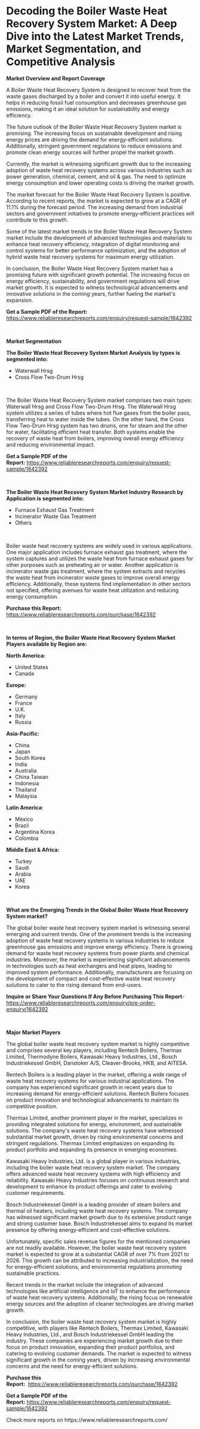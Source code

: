 <p><h1>Decoding the Boiler Waste Heat Recovery System Market: A Deep Dive into the Latest Market Trends, Market Segmentation, and Competitive Analysis</h1></p><p><strong>Market Overview and Report Coverage</strong></p>
<p><p>A Boiler Waste Heat Recovery System is designed to recover heat from the waste gases discharged by a boiler and convert it into useful energy. It helps in reducing fossil fuel consumption and decreases greenhouse gas emissions, making it an ideal solution for sustainability and energy efficiency.</p><p>The future outlook of the Boiler Waste Heat Recovery System market is promising. The increasing focus on sustainable development and rising energy prices are driving the demand for energy-efficient solutions. Additionally, stringent government regulations to reduce emissions and promote clean energy sources will further propel the market growth.</p><p>Currently, the market is witnessing significant growth due to the increasing adoption of waste heat recovery systems across various industries such as power generation, chemical, cement, and oil & gas. The need to optimize energy consumption and lower operating costs is driving the market growth.</p><p>The market forecast for the Boiler Waste Heat Recovery System is positive. According to recent reports, the market is expected to grow at a CAGR of 11.1% during the forecast period. The increasing demand from industrial sectors and government initiatives to promote energy-efficient practices will contribute to this growth.</p><p>Some of the latest market trends in the Boiler Waste Heat Recovery System market include the development of advanced technologies and materials to enhance heat recovery efficiency, integration of digital monitoring and control systems for better performance optimization, and the adoption of hybrid waste heat recovery systems for maximum energy utilization.</p><p>In conclusion, the Boiler Waste Heat Recovery System market has a promising future with significant growth potential. The increasing focus on energy efficiency, sustainability, and government regulations will drive market growth. It is expected to witness technological advancements and innovative solutions in the coming years, further fueling the market's expansion.</p></p>
<p><strong>Get a Sample PDF of the Report:</strong> <a href="https://www.reliableresearchreports.com/enquiry/request-sample/1642392">https://www.reliableresearchreports.com/enquiry/request-sample/1642392</a></p>
<p>&nbsp;</p>
<p><strong>Market Segmentation</strong></p>
<p><strong>The Boiler Waste Heat Recovery System Market Analysis by types is segmented into:</strong></p>
<p><ul><li>Waterwall Hrsg</li><li>Cross Flow Two-Drum Hrsg</li></ul></p>
<p>&nbsp;</p>
<p><p>The Boiler Waste Heat Recovery System market comprises two main types: Waterwall Hrsg and Cross Flow Two-Drum Hrsg. The Waterwall Hrsg system utilizes a series of tubes where hot flue gases from the boiler pass, transferring heat to water inside the tubes. On the other hand, the Cross Flow Two-Drum Hrsg system has two drums, one for steam and the other for water, facilitating efficient heat transfer. Both systems enable the recovery of waste heat from boilers, improving overall energy efficiency and reducing environmental impact.</p></p>
<p><strong>Get a Sample PDF of the Report:</strong>&nbsp;<a href="https://www.reliableresearchreports.com/enquiry/request-sample/1642392">https://www.reliableresearchreports.com/enquiry/request-sample/1642392</a></p>
<p>&nbsp;</p>
<p><strong>The Boiler Waste Heat Recovery System Market Industry Research by Application is segmented into:</strong></p>
<p><ul><li>Furnace Exhaust Gas Treatment</li><li>Incinerator Waste Gas Treatment</li><li>Others</li></ul></p>
<p>&nbsp;</p>
<p><p>Boiler waste heat recovery systems are widely used in various applications. One major application includes furnace exhaust gas treatment, where the system captures and utilizes the waste heat from furnace exhaust gases for other purposes such as preheating air or water. Another application is incinerator waste gas treatment, where the system extracts and recycles the waste heat from incinerator waste gases to improve overall energy efficiency. Additionally, these systems find implementation in other sectors not specified, offering avenues for waste heat utilization and reducing energy consumption.</p></p>
<p><strong>Purchase this Report:</strong>&nbsp; <a href="https://www.reliableresearchreports.com/purchase/1642392">https://www.reliableresearchreports.com/purchase/1642392</a></p>
<p>&nbsp;</p>
<p><strong>In terms of Region, the Boiler Waste Heat Recovery System Market Players available by Region are:</strong></p>
<p>
    <p> <strong> North America: </strong>
        <ul>
            <li>United States</li>
            <li>Canada</li>
        </ul>
        </p> 
    <p> <strong> Europe: </strong>
        <ul>
            <li>Germany</li>
            <li>France</li>
            <li>U.K.</li>
            <li>Italy</li>
            <li>Russia</li>
        </ul>
        </p> 
    <p> <strong> Asia-Pacific: </strong>
        <ul>
            <li>China</li>
            <li>Japan</li>
            <li>South Korea</li>
            <li>India</li>
            <li>Australia</li>
            <li>China Taiwan</li>
            <li>Indonesia</li>
            <li>Thailand</li>
            <li>Malaysia</li>
        </ul>
        </p> 
    <p> <strong> Latin America: </strong>
        <ul>
            <li>Mexico</li>
            <li>Brazil</li>
            <li>Argentina Korea</li>
            <li>Colombia</li>
        </ul>
        </p> 
    <p> <strong> Middle East & Africa: </strong>
        <ul>
            <li>Turkey</li>
            <li>Saudi</li>
            <li>Arabia</li>
            <li>UAE</li>
            <li>Korea</li>
        </ul>
    </p>
    </p>
<p>&nbsp;</p>
<p><strong>What are the Emerging Trends in the Global Boiler Waste Heat Recovery System market?</strong></p>
<p><p>The global boiler waste heat recovery system market is witnessing several emerging and current trends. One of the prominent trends is the increasing adoption of waste heat recovery systems in various industries to reduce greenhouse gas emissions and improve energy efficiency. There is growing demand for waste heat recovery systems from power plants and chemical industries. Moreover, the market is experiencing significant advancements in technologies such as heat exchangers and heat pipes, leading to improved system performance. Additionally, manufacturers are focusing on the development of compact and cost-effective waste heat recovery solutions to cater to the rising demand from end-users.</p></p>
<p><strong>Inquire or Share Your Questions If Any Before Purchasing This Report</strong>- <a href="https://www.reliableresearchreports.com/enquiry/pre-order-enquiry/1642392">https://www.reliableresearchreports.com/enquiry/pre-order-enquiry/1642392</a></p>
<p>&nbsp;</p>
<p><strong>Major Market Players</strong></p>
<p><p>The global boiler waste heat recovery system market is highly competitive and comprises several key players, including Rentech Boilers, Thermax Limited, Thermodyne Boilers, Kawasaki Heavy Industries, Ltd., Bosch Industriekessel GmbH, Danstoker A/S, Cleaver-Brooks, HKB, and AITESA. </p><p>Rentech Boilers is a leading player in the market, offering a wide range of waste heat recovery systems for various industrial applications. The company has experienced significant growth in recent years due to increasing demand for energy-efficient solutions. Rentech Boilers focuses on product innovation and technological advancements to maintain its competitive position.</p><p>Thermax Limited, another prominent player in the market, specializes in providing integrated solutions for energy, environment, and sustainable solutions. The company's waste heat recovery systems have witnessed substantial market growth, driven by rising environmental concerns and stringent regulations. Thermax Limited emphasizes on expanding its product portfolio and expanding its presence in emerging economies.</p><p>Kawasaki Heavy Industries, Ltd. is a global player in various industries, including the boiler waste heat recovery system market. The company offers advanced waste heat recovery systems with high efficiency and reliability. Kawasaki Heavy Industries focuses on continuous research and development to enhance its product offerings and cater to evolving customer requirements.</p><p>Bosch Industriekessel GmbH is a leading provider of steam boilers and thermal oil heaters, including waste heat recovery systems. The company has witnessed significant market growth due to its extensive product range and strong customer base. Bosch Industriekessel aims to expand its market presence by offering energy-efficient and cost-effective solutions.</p><p>Unfortunately, specific sales revenue figures for the mentioned companies are not readily available. However, the boiler waste heat recovery system market is expected to grow at a substantial CAGR of over 7% from 2021 to 2026. This growth can be attributed to increasing industrialization, the need for energy-efficient solutions, and environmental regulations promoting sustainable practices.</p><p>Recent trends in the market include the integration of advanced technologies like artificial intelligence and IoT to enhance the performance of waste heat recovery systems. Additionally, the rising focus on renewable energy sources and the adoption of cleaner technologies are driving market growth.</p><p>In conclusion, the boiler waste heat recovery system market is highly competitive, with players like Rentech Boilers, Thermax Limited, Kawasaki Heavy Industries, Ltd., and Bosch Industriekessel GmbH leading the industry. These companies are experiencing market growth due to their focus on product innovation, expanding their product portfolios, and catering to evolving customer demands. The market is expected to witness significant growth in the coming years, driven by increasing environmental concerns and the need for energy-efficient solutions.</p></p>
<p><strong>Purchase this Report:</strong>&nbsp;&nbsp;<a href="https://www.reliableresearchreports.com/purchase/1642392">https://www.reliableresearchreports.com/purchase/1642392</a></p>
<p></p>
<p><strong>Get a Sample PDF of the Report:</strong>&nbsp;<a href="https://www.reliableresearchreports.com/enquiry/request-sample/1642392">https://www.reliableresearchreports.com/enquiry/request-sample/1642392</a></p>
<p>Check more reports on https://www.reliableresearchreports.com/</p>